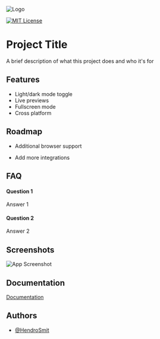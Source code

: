 
![Logo](https://dev-to-uploads.s3.amazonaws.com/uploads/articles/th5xamgrr6se0x5ro4g6.png)

[![MIT License](https://img.shields.io/badge/License-MIT-green.svg)](https://choosealicense.com/licenses/mit/)

# Project Title

A brief description of what this project does and who it's for


## Features

- Light/dark mode toggle
- Live previews
- Fullscreen mode
- Cross platform


## Roadmap

- Additional browser support

- Add more integrations


## FAQ

#### Question 1

Answer 1

#### Question 2

Answer 2


## Screenshots

![App Screenshot](https://via.placeholder.com/468x300?text=App+Screenshot+Here)


## Documentation

[Documentation](https://linktodocumentation)


## Authors

- [@HendroSmit](https://www.github.com/HendroSmit)

